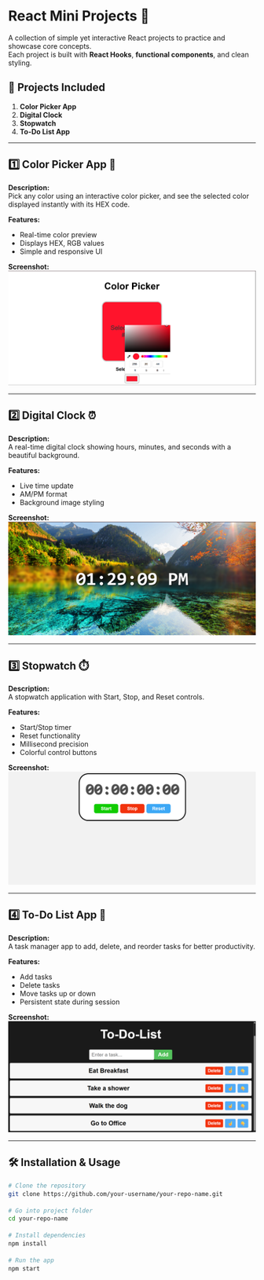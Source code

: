 # React Mini Projects 🚀

A collection of simple yet interactive React projects to practice and showcase core concepts.  
Each project is built with **React Hooks**, **functional components**, and clean styling.  

## 📂 Projects Included
1. **Color Picker App**
2. **Digital Clock**
3. **Stopwatch**
4. **To-Do List App**

---

## 1️⃣ Color Picker App 🎨
**Description:**  
Pick any color using an interactive color picker, and see the selected color displayed instantly with its HEX code.  

**Features:**
- Real-time color preview
- Displays HEX, RGB values
- Simple and responsive UI

**Screenshot:**  
![Color Picker App](./screenshots/color-picker-app.png)

---

## 2️⃣ Digital Clock ⏰
**Description:**  
A real-time digital clock showing hours, minutes, and seconds with a beautiful background.  

**Features:**
- Live time update
- AM/PM format
- Background image styling

**Screenshot:**  
![Digital Clock](./screenshots/digital-clock-app.png)

---

## 3️⃣ Stopwatch ⏱️
**Description:**  
A stopwatch application with Start, Stop, and Reset controls.  

**Features:**
- Start/Stop timer
- Reset functionality
- Millisecond precision
- Colorful control buttons

**Screenshot:**  
![Stopwatch](./screenshots/stopwatch.png)

---

## 4️⃣ To-Do List App 📝
**Description:**  
A task manager app to add, delete, and reorder tasks for better productivity.  

**Features:**
- Add tasks
- Delete tasks
- Move tasks up or down
- Persistent state during session

**Screenshot:**  
![To-Do List](./screenshots/to-do-list-app.png)

---

## 🛠️ Installation & Usage
```bash
# Clone the repository
git clone https://github.com/your-username/your-repo-name.git

# Go into project folder
cd your-repo-name

# Install dependencies
npm install

# Run the app
npm start
